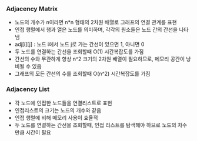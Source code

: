 ### Adjacency Matrix
- 노드의 개수가 n이라면 n*n 형태의 2차원 배열로 그래프의 연결 관계를 표현
- 인접 행렬에서 행과 열은 노드를 의미하며, 각각의 원소들은 노드 간의 간선을 나타냄
- adj[i][j] : 노드 i에서 노드 j로 가는 간선이 있으면 1, 아니면 0
- 두 노드를 연결하는 간선을 조회할때 O(1) 시간복잡도를 가짐
- 간선의 수와 무관하게 항상 n^2 크기의 2차원 배열이 필요하므로, 메모리 공간이 낭비될 수 있음
- 그래프의 모든 간선의 수를 조회할때 O(n^2) 시간복잡도를 가짐

### Adjacency List
- 각 노드에 인접한 노드들을 연결리스트로 표현
- 인접리스트의 크기는 노드의 개수와 같음
- 인접 행렬에 비해 메모리 사용이 효율적
- 두 노드를 연결하는 간선을 조회할때, 인접 리스트를 탐색해야 하므로 노드의 차수만큼 시간이 필요
